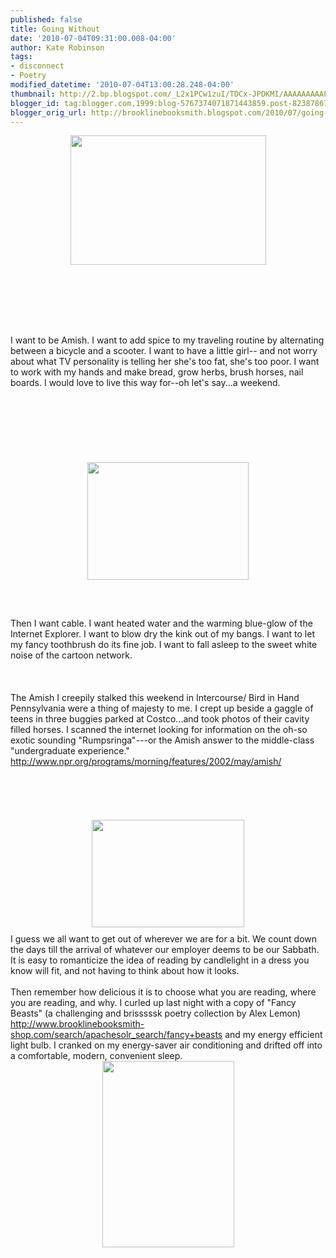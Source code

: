 ```yaml
---
published: false
title: Going Without
date: '2010-07-04T09:31:00.008-04:00'
author: Kate Robinson
tags:
- disconnect
- Poetry
modified_datetime: '2010-07-04T13:00:28.248-04:00'
thumbnail: http://2.bp.blogspot.com/_L2x1PCw1zuI/TDCx-JPDKMI/AAAAAAAAAFI/BQ6gKDeiapU/s72-c/AmishSpeedWagon.jpg
blogger_id: tag:blogger.com,1999:blog-5767374071871443859.post-8238786759341137798
blogger_orig_url: http://brooklinebooksmith.blogspot.com/2010/07/going-without.html
---
```


<a href="http://2.bp.blogspot.com/_L2x1PCw1zuI/TDCx-JPDKMI/AAAAAAAAAFI/BQ6gKDeiapU/s1600/AmishSpeedWagon.jpg"><img style="TEXT-ALIGN: center; MARGIN: 0px auto 10px; WIDTH: 313px; DISPLAY: block; HEIGHT: 207px; CURSOR: hand" id="BLOGGER_PHOTO_ID_5490083626953681090" border="0" alt="" src="http://2.bp.blogspot.com/_L2x1PCw1zuI/TDCx-JPDKMI/AAAAAAAAAFI/BQ6gKDeiapU/s320/AmishSpeedWagon.jpg" /></a><br /><br /><br /><br /><br /><br />I want to be Amish. I want to add spice to my traveling routine by alternating between a bicycle and a scooter. I want to have a little girl-- and not worry about what TV personality is telling her she's too fat, she's too poor. I want to work with my hands and make bread, grow herbs, brush horses, nail boards. I would love to live this way for--oh let's say...a weekend.<br /><br /><br /><br /><br /><br /><br /><br /><img style="TEXT-ALIGN: center; MARGIN: 0px auto 10px; WIDTH: 258px; DISPLAY: block; HEIGHT: 188px; CURSOR: hand" id="BLOGGER_PHOTO_ID_5490086067332369202" border="0" alt="" src="http://1.bp.blogspot.com/_L2x1PCw1zuI/TDC0MMWqyzI/AAAAAAAAAFY/hnrKT7dC-DA/s320/PCU3485.jpg" /><br /><br /><br />Then I want cable. I want heated water and the warming blue-glow of the Internet Explorer. I want to blow dry the kink out of my bangs. I want to let my fancy toothbrush do its fine job. I want to fall asleep to the sweet white noise of the cartoon network.<br /><br /><br /><br />The Amish I creepily stalked this weekend in Intercourse/ Bird in Hand Pennsylvania were a thing of majesty to me. I crept up beside a gaggle of teens in three buggies parked at Costco...and took photos of their cavity filled horses. I scanned the internet looking for information on the oh-so exotic sounding "Rumpsringa"---or the Amish answer to the middle-class "undergraduate experience." <a href="http://www.npr.org/programs/morning/features/2002/may/amish/">http://www.npr.org/programs/morning/features/2002/may/amish/</a><br /><br /><br /><br /><br /><br /><img style="TEXT-ALIGN: center; MARGIN: 0px auto 10px; WIDTH: 244px; DISPLAY: block; HEIGHT: 172px; CURSOR: hand" id="BLOGGER_PHOTO_ID_5490087409017593938" border="0" alt="" src="http://2.bp.blogspot.com/_L2x1PCw1zuI/TDC1aShWoFI/AAAAAAAAAFg/QNycao9s83U/s320/devilsplayground.jpg" />I guess we all want to get out of wherever we are for a bit. We count down the days till the arrival of whatever our employer deems to be our Sabbath. It is easy to romanticize the idea of reading by candlelight in a dress you know will fit, and not having to think about how it looks.<br /><br />Then remember how delicious it is to choose what you are reading, where you are reading, and why. I curled up last night with a copy of "Fancy Beasts" (a challenging and brisssssk poetry collection by Alex Lemon) <a href="http://www.brooklinebooksmith-shop.com/search/apachesolr_search/fancy+beasts"><span style="font-size:78%;">http://www.brooklinebooksmith-shop.com/search/apachesolr_search/fancy+beasts</span></a> and my energy efficient light bulb. I cranked on my energy-saver air conditioning and drifted off into a comfortable, modern, convenient sleep.<br /><img style="TEXT-ALIGN: center; MARGIN: 0px auto 10px; WIDTH: 211px; DISPLAY: block; HEIGHT: 298px; CURSOR: hand" id="BLOGGER_PHOTO_ID_5490090026101486002" border="0" alt="" src="http://2.bp.blogspot.com/_L2x1PCw1zuI/TDC3yn6xsbI/AAAAAAAAAFw/HGaYd5geRIg/s320/9781571314437.jpg" />